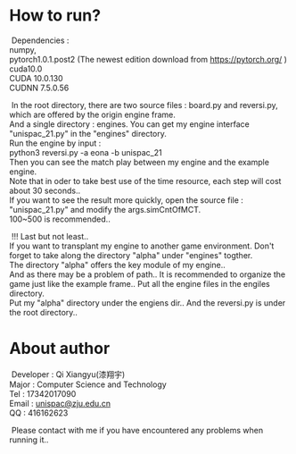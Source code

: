 # How to run?

​	Dependencies : <br>		numpy, <br>		pytorch1.0.1.post2 (The newest edition download from <https://pytorch.org/> )<br>		cuda10.0<br>		CUDA 10.0.130<br>		CUDNN 7.5.0.56	

​	In the root directory, there are two source files : board.py and reversi.py, which are offered by the origin engine frame.<br>And a single directory : engines. You can get my engine interface "unispac_21.py" in the "engines" directory.<br>	Run the engine by input :<br>		python3 reversi.py -a eona -b unispac_21<br>	Then you can see the match play between my engine and the example engine.<br>	Note that in oder to take best use of the time resource, each step will cost about 30 seconds.. <br>	If you want to see the result more quickly, open the source file : "unispac_21.py" and modify the args.simCntOfMCT.<br>	100~500 is recommended..

​	!!! Last but not least..<br>	If you want to transplant my engine to another game environment. Don't forget to take along the directory "alpha" under "engines" togther.<br>	The directory "alpha" offers the key module of my engine..<br>	And as there may be a problem of path.. It is recommended to organize the game just like the example frame.. Put all the engine files in the engiles directory.<br>Put my "alpha" directory under the engiens dir.. And the reversi.py is under the root directory..	



# About author

​	Developer : Qi Xiangyu(漆翔宇)<br>	Major : Computer Science and Technology<br>	Tel : 17342017090<br>	Email : unispac@zju.edu.cn<br>	QQ : 416162623<br>	

​	Please contact with me if you have encountered any problems when running it..	

​	
